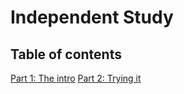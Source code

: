 # Independent Study
## Table of contents
[Part 1: The intro](entries/entry01-plan.md)
[Part 2: Trying it](entries/entry02-plan.md)